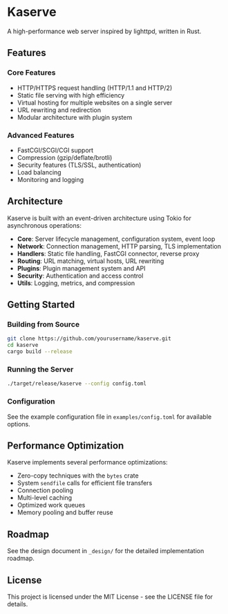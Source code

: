 # Kaserve

A high-performance web server inspired by lighttpd, written in Rust.

## Features

### Core Features
- HTTP/HTTPS request handling (HTTP/1.1 and HTTP/2)
- Static file serving with high efficiency
- Virtual hosting for multiple websites on a single server
- URL rewriting and redirection
- Modular architecture with plugin system

### Advanced Features
- FastCGI/SCGI/CGI support
- Compression (gzip/deflate/brotli)
- Security features (TLS/SSL, authentication)
- Load balancing
- Monitoring and logging

## Architecture

Kaserve is built with an event-driven architecture using Tokio for asynchronous operations:

- **Core**: Server lifecycle management, configuration system, event loop
- **Network**: Connection management, HTTP parsing, TLS implementation
- **Handlers**: Static file handling, FastCGI connector, reverse proxy
- **Routing**: URL matching, virtual hosts, URL rewriting
- **Plugins**: Plugin management system and API
- **Security**: Authentication and access control
- **Utils**: Logging, metrics, and compression

## Getting Started

### Building from Source

```bash
git clone https://github.com/yourusername/kaserve.git
cd kaserve
cargo build --release
```

### Running the Server

```bash
./target/release/kaserve --config config.toml
```

### Configuration

See the example configuration file in `examples/config.toml` for available options.

## Performance Optimization

Kaserve implements several performance optimizations:
- Zero-copy techniques with the `bytes` crate
- System `sendfile` calls for efficient file transfers
- Connection pooling
- Multi-level caching
- Optimized work queues
- Memory pooling and buffer reuse

## Roadmap

See the design document in `_design/` for the detailed implementation roadmap.

## License

This project is licensed under the MIT License - see the LICENSE file for details.
